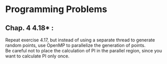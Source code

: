 Programming Problems<br>
====
Chap. 4 4.18* : <br>
------
Repeat exercise 4.17, but instead of using a separate thread to generate random points, use OpenMP to parallelize the generation of points.<br>
Be careful not to place the calculation of PI in the parallel region, since you want to calculate PI only once.
